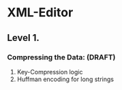 # XML-Editor
## Level 1. 
### Compressing the Data: (DRAFT)
1. Key-Compression logic
2. Huffman encoding for long strings
